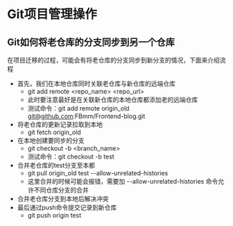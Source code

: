 # Git项目管理操作


## Git如何将老仓库的分支同步到另一个仓库

在项目迁移的过程，可能会有将老仓库的分支同步到新分支的情况，下面来介绍流程

- 首先，我们在本地仓库同时关联老仓库与新仓库的远端仓库
  - git add remote <repo_name> <repo_url>
  - 此时要注意最好是在关联新仓库的本地仓库都添加老的远端仓库
  - 测试命令：git add remote origin_old git@github.com:FBmm/Frontend-blog.git
- 将老仓库的更新记录拉取到本地
  - git fetch origin_old
- 在本地创建要同步的分支
  - git checkout -b <branch_name>
  - 测试命令：git checkout -b test
- 合并老仓库的test分支至本都
  - git pull origin_old test --allow-unrelated-histories
  - 这里合并的时候可能会报错，需要加 --allow-unrelated-histories 命令允许不同仓库分支的合并
- 合并老仓库分支到本地后解决冲突
- 最后通过push命令提交记录到新仓库
  - git push origin test